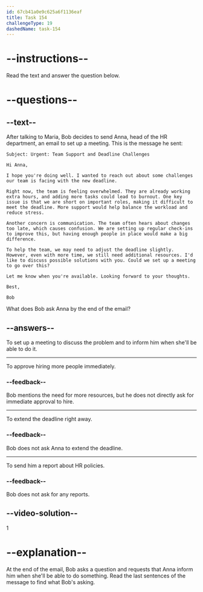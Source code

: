 ```yaml
---
id: 67cb41a0e9c625a6f1136eaf
title: Task 154
challengeType: 19
dashedName: task-154
---
```


<!-- READING -->

# --instructions--

Read the text and answer the question below.

# --questions--

## --text--

After talking to Maria, Bob decides to send Anna, head of the HR department, an email to set up a meeting. This is the message he sent:

`Subject: Urgent: Team Support and Deadline Challenges`

`Hi Anna,`

`I hope you're doing well. I wanted to reach out about some challenges our team is facing with the new deadline.`

`Right now, the team is feeling overwhelmed. They are already working extra hours, and adding more tasks could lead to burnout. One key issue is that we are short on important roles, making it difficult to meet the deadline. More support would help balance the workload and reduce stress.`

`Another concern is communication. The team often hears about changes too late, which causes confusion. We are setting up regular check-ins to improve this, but having enough people in place would make a big difference.`

`To help the team, we may need to adjust the deadline slightly. However, even with more time, we still need additional resources. I'd like to discuss possible solutions with you. Could we set up a meeting to go over this?`

`Let me know when you're available. Looking forward to your thoughts.`

`Best,`

`Bob`

What does Bob ask Anna by the end of the email?

## --answers--

To set up a meeting to discuss the problem and to inform him when she'll be able to do it.

---

To approve hiring more people immediately.

### --feedback--

Bob mentions the need for more resources, but he does not directly ask for immediate approval to hire.

---

To extend the deadline right away.

### --feedback--

Bob does not ask Anna to extend the deadline.

---

To send him a report about HR policies.

### --feedback--

Bob does not ask for any reports.

## --video-solution--

1

# --explanation--

At the end of the email, Bob asks a question and requests that Anna inform him when she'll be able to do something. Read the last sentences of the message to find what Bob's asking.

